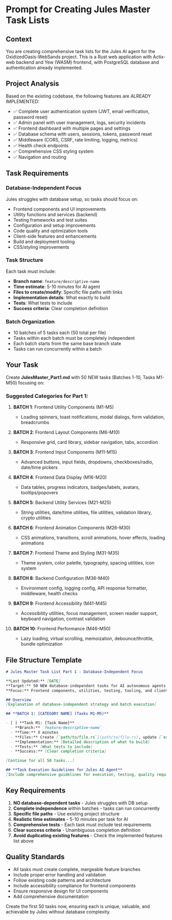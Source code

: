 # Prompt for Creating Jules Master Task Lists

## Context
You are creating comprehensive task lists for the Jules AI agent for the OxidizedOasis-WebSands project. This is a Rust web application with Actix-web backend and Yew (WASM) frontend, with PostgreSQL database and authentication already implemented.

## Project Analysis
Based on the existing codebase, the following features are ALREADY IMPLEMENTED:
- ✅ Complete user authentication system (JWT, email verification, password reset)
- ✅ Admin panel with user management, logs, security incidents
- ✅ Frontend dashboard with multiple pages and settings
- ✅ Database schema with users, sessions, tokens, password reset
- ✅ Middleware (CORS, CSRF, rate limiting, logging, metrics)
- ✅ Health check endpoints
- ✅ Comprehensive CSS styling system
- ✅ Navigation and routing

## Task Requirements

### Database-Independent Focus
Jules struggles with database setup, so tasks should focus on:
- Frontend components and UI improvements
- Utility functions and services (backend)
- Testing frameworks and test suites
- Configuration and setup improvements
- Code quality and optimization tools
- Client-side features and enhancements
- Build and deployment tooling
- CSS/styling improvements

### Task Structure
Each task must include:
- **Branch name**: `feature/descriptive-name`
- **Time estimate**: 5-10 minutes for AI agent
- **Files to create/modify**: Specific file paths with links
- **Implementation details**: What exactly to build
- **Tests**: What tests to include
- **Success criteria**: Clear completion definition

### Batch Organization
- 10 batches of 5 tasks each (50 total per file)
- Tasks within each batch must be completely independent
- Each batch starts from the same base branch state
- Tasks can run concurrently within a batch

## Your Task

Create **JulesMaster_Part1.md** with 50 NEW tasks (Batches 1-10, Tasks M1-M50) focusing on:

### Suggested Categories for Part 1:
1. **BATCH 1**: Frontend Utility Components (M1-M5)
   - Loading spinners, toast notifications, modal dialogs, form validation, breadcrumbs

2. **BATCH 2**: Frontend Layout Components (M6-M10)
   - Responsive grid, card library, sidebar navigation, tabs, accordion

3. **BATCH 3**: Frontend Input Components (M11-M15)
   - Advanced buttons, input fields, dropdowns, checkboxes/radio, date/time pickers

4. **BATCH 4**: Frontend Data Display (M16-M20)
   - Data tables, progress indicators, badges/labels, avatars, tooltips/popovers

5. **BATCH 5**: Backend Utility Services (M21-M25)
   - String utilities, date/time utilities, file utilities, validation library, crypto utilities

6. **BATCH 6**: Frontend Animation Components (M26-M30)
   - CSS animations, transitions, scroll animations, hover effects, loading animations

7. **BATCH 7**: Frontend Theme and Styling (M31-M35)
   - Theme system, color palette, typography, spacing utilities, icon system

8. **BATCH 8**: Backend Configuration (M36-M40)
   - Environment config, logging config, API response formatter, middleware, health checks

9. **BATCH 9**: Frontend Accessibility (M41-M45)
   - Accessibility utilities, focus management, screen reader support, keyboard navigation, contrast validation

10. **BATCH 10**: Frontend Performance (M46-M50)
    - Lazy loading, virtual scrolling, memoization, debounce/throttle, bundle optimization

## File Structure Template

```markdown
# Jules Master Task List Part 1 - Database-Independent Focus

**Last Updated:** [DATE]
**Target:** 50 NEW database-independent tasks for AI autonomous agents (5-10 minutes each)
**Focus:** Frontend components, utilities, testing, tooling, and client-side features

## Overview
[Explanation of database-independent strategy and batch execution]

## **BATCH 1: [CATEGORY NAME] (Tasks M1-M5)**

- [ ] **Task M1: [Task Name]**
  - **Branch:** `feature/descriptive-name`
  - **Time:** X minutes
  - **Files:** Create [`path/to/file.rs`](path/to/file.rs), update [`existing/file.rs`](existing/file.rs)
  - **Implementation:** [Detailed description of what to build]
  - **Tests:** [What tests to include]
  - **Success:** [Clear completion criteria]

[Continue for all 50 tasks...]

## **Task Execution Guidelines for Jules AI Agent**
[Include comprehensive guidelines for execution, testing, quality requirements]
```

## Key Requirements
1. **NO database-dependent tasks** - Jules struggles with DB setup
2. **Complete independence** within batches - tasks can run concurrently
3. **Specific file paths** - Use existing project structure
4. **Realistic time estimates** - 5-10 minutes per task for AI
5. **Comprehensive tests** - Each task must include test requirements
6. **Clear success criteria** - Unambiguous completion definition
7. **Avoid duplicating existing features** - Check the implemented features list above

## Quality Standards
- All tasks must create complete, mergeable feature branches
- Include proper error handling and validation
- Follow existing code patterns and architecture
- Include accessibility compliance for frontend components
- Ensure responsive design for UI components
- Add comprehensive documentation

Create the first 50 tasks now, ensuring each is unique, valuable, and achievable by Jules without database complexity.